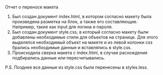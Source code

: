 Отчет о переносе макета

1. Был создан документ index.html, в котором согласно макету была произведена разметка на блок, а также его составляющие. Например, такие как input для логина и пароля.
2. Был создан документ style.css, в который согласно макету были добавлены необходимые стили для объектов на странице. Для этого выделялся необходимый объект на макете и из левой колонки css брались необходимые данные и вставлялись в style.css.
3. Происходила сверка макета с index.html, в случае расхождения подбирались данные или пересчитывались.

P.S. Позднее все данные из style.css были перенесены в styles.less.
